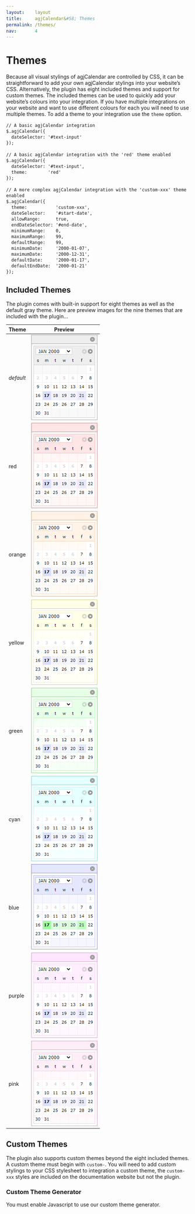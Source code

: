 ```yaml
---
layout:    layout
title:     agjCalendar&#58; Themes
permalink: /themes/
nav:       4
---
```


# Themes

Because all visual stylings of agjCalendar are controlled by CSS, it can be straightforward to add your own agjCalendar stylings into your website’s CSS. Alternatively, the plugin has eight included themes and support for custom themes. The included themes can be used to quickly add your website’s colours into your integration. If you have multiple integrations on your website and want to use different colours for each you will need to use multiple themes. To add a theme to your integration use the `theme` option.

    // A basic agjCalendar integration
    $.agjCalendar({
      dateSelector: '#text-input'
    });

    // A basic agjCalendar integration with the 'red' theme enabled
    $.agjCalendar({
      dateSelector: '#text-input',
      theme:        'red'
    });

    // A more complex agjCalendar integration with the 'custom-xxx' theme enabled
    $.agjCalendar({
      theme:           'custom-xxx',
      dateSelector:    '#start-date',
      allowRange:      true,
      endDateSelector: '#end-date',
      minimumRange:    0,
      maximumRange:    99,
      defaultRange:    99,
      minimumDate:     '2000-01-07',
      maximumDate:     '2000-12-31',
      defaultDate:     '2000-01-17',
      defaultEndDate:  '2000-01-21'
    });

## Included Themes

The plugin comes with built-in support for eight themes as well as the default gray theme. Here are preview images for the nine themes that are included with the plugin…

Theme|Preview
-----|-------
*default*|![Default Theme](/documentation/agjCalendar.agjjQuery.org/images/theme-default.png)
red|![Red Theme](/documentation/agjCalendar.agjjQuery.org/images/theme-red.png)
orange|![Orange Theme](/documentation/agjCalendar.agjjQuery.org/images/theme-orange.png)
yellow|![Yellow Theme](/documentation/agjCalendar.agjjQuery.org/images/theme-yellow.png)
green|![Green Theme](/documentation/agjCalendar.agjjQuery.org/images/theme-green.png)
cyan|![Cyan Theme](/documentation/agjCalendar.agjjQuery.org/images/theme-cyan.png)
blue|![Blue Theme](/documentation/agjCalendar.agjjQuery.org/images/theme-blue.png)
purple|![Purple Theme](/documentation/agjCalendar.agjjQuery.org/images/theme-purple.png)
pink|![Pink Theme](/documentation/agjCalendar.agjjQuery.org/images/theme-pink.png)

## Custom Themes

The plugin also supports custom themes beyond the eight included themes. A custom theme must begin with `custom-`. You will need to add custom stylings to your CSS stylesheet to integration a custom theme, the `custom-xxx` styles are included on the documentation website but not the plugin.

### Custom Theme Generator

<noscript><p>You must enable Javascript to use our custom theme generator.</p></noscript>

<div id="ctg" style="display:none">
  <p>You can use the custom theme generator below to style agjCalendar to match your branding. The custom theme generator supports long hex codes (with or without the <code>#</code>), short hex codes (with or without the <code>#</code>), RGB colours, RGBA colours, HSL colours, HSLA colours and all colour keywords as defined by the <a href="https://www.w3.org/wiki/CSS/Properties/color/keywords" title="World Wide Web Consortium (W3C)">World Wide Web Consortium (W3C)</a>. We recommend using hex codes.</p>
  <form method="post" action="/themes/#custom-theme-generator" onsubmit="return false;" class="interactive">
    <p>
      <label for="ctg-theme-name">Custom theme name</label>
      <br />
      <input type="text" id="ctg-theme-name" value="" placeholder="hotdog" />
      <br />
      <br />
      <label for="ctg-border">Border</label>
      <br />
      <input type="text" id="ctg-border" value="" placeholder="#000000" />
      <br />
      <br />
      <label for="ctg-title-bar">Title bar</label>
      <br />
      <input type="text" id="ctg-title-bar" value="" placeholder="#ff0000" />
      <br />
      <br />
      <label for="ctg-inner-colour">Inner colour</label>
      <br />
      <input type="text" id="ctg-inner-colour" value="" placeholder="#c6c6c6" />
      <br />
      <br />
      <label for="ctg-header-border">Header border</label>
      <br />
      <input type="text" id="ctg-header-border" value="" placeholder="#000000" />
      <br />
      <br />
      <label for="ctg-header-background">Header background</label>
      <br />
      <input type="text" id="ctg-header-background" value="" placeholder="#ff0000" />
      <br />
      <br />
      <label for="ctg-header-text">Header text</label>
      <br />
      <input type="text" id="ctg-header-text" value="" placeholder="#ffffff" />
      <br />
      <br />
      <label for="ctg-calendar-border">Calendar border</label>
      <br />
      <input type="text" id="ctg-calendar-border" value="" placeholder="#848484" />
      <br />
      <br />
      <label for="ctg-calendar-background">Calendar background</label>
      <br />
      <input type="text" id="ctg-calendar-background" value="" placeholder="#ffffff" />
      <br />
      <br />
      <label for="ctg-unselectable-background">Unselectable background</label>
      <br />
      <input type="text" id="ctg-unselectable-background" value="" placeholder="#c6c6c6" />
      <br />
      <br />
      <label for="ctg-unselectable-colour">Unselectable colour</label>
      <br />
      <input type="text" id="ctg-unselectable-colour" value="" placeholder="#848484" />
      <br />
      <br />
      <label for="ctg-date-background">Date background</label>
      <br />
      <input type="text" id="ctg-date-background" value="" placeholder="#ffff00" />
      <br />
      <br />
      <label for="ctg-date-background-active">Date background (active)</label>
      <br />
      <input type="text" id="ctg-date-background-active" value="" placeholder="#ff0000" />
      <br />
      <br />
      <label for="ctg-date-background-other-active">Date background (other active)</label>
      <br />
      <input type="text" id="ctg-date-background-other-active" value="" placeholder="#ff8000" />
      <br />
      <br />
      <label for="ctg-date-background-in-range">Date background (in range)</label>
      <br />
      <input type="text" id="ctg-date-background-in-range" value="" placeholder="#ffbf00" />
      <br />
      <br />
      <label for="ctg-date-colour">Date colour</label>
      <br />
      <input type="text" id="ctg-date-colour" value="" placeholder="#000000" />
      <br />
      <br />
      <label for="ctg-date-colour-active">Date colour (active)</label>
      <br />
      <input type="text" id="ctg-date-colour-active" value="" placeholder="#ffffff" />
      <br />
      <br />
      <label for="ctg-date-colour-other-active">Date colour (other active)</label>
      <br />
      <input type="text" id="ctg-date-colour-other-active" value="" placeholder="#ffffff" />
      <br />
      <br />
      <label for="ctg-date-colour-in-range">Date colour (in range)</label>
      <br />
      <input type="text" id="ctg-date-colour-in-range" value="" placeholder="#000000" />
      <br />
      <br />
      <input type="submit" value="Generate" class="submit" id="ctg-generate" />
    </p>
    <pre><code id="ctg-code"></code></pre>
  </form>
  <div id="agjCalendar" class="agjCalendar-single" style="bottom:-233px;display:block;left:10px;position:fixed">
    <div id="agjCalendar-header">
      <div id="agjCalendar-header-inner">
        <a onclick="return false;" href="#" id="agjCalendar-hide" title="Hide Calendar">Hide Calendar</a><span>Powered by</span> <a onclick="return false;" href="https://agjcalendar.agjjquery.org/" target="_blank" title="agjCalendar" id="agjCalendar-powered-by">agjCalendar</a>
      </div>
    </div>
    <div id="agjCalendar-body">
      <div id="agjCalendar-first" class="agjCalendar-six-weeks">
        <div class="agjCalendar-month">
          <div class="agjCalendar-month-inner-1">
            <div class="agjCalendar-month-inner-2">
              <select id="agjCalendar-dropdown">
                <option value="2000-01">Jan 2000</option>
              </select>
              <a onclick="return false;" href="#" class="agjCalendar-next-month" title="Next Month">
                <span class="agjCalendar-next-month-inner">Next Month</span>
              </a>
              <a onclick="return false;" href="#" class="agjCalendar-previous-month" title="Previous Month">
                <span class="agjCalendar-previous-month-inner">Previous Month</span>
              </a>
            </div>
          </div>
        </div>
        <div class="agjCalendar-days">
          <div class="agjCalendar-sunday" title="Sunday">S</div>
          <div class="agjCalendar-monday" title="Monday">M</div>
          <div class="agjCalendar-tuesday" title="Tuesday">T</div>
          <div class="agjCalendar-wednesday" title="Wednesday">W</div>
          <div class="agjCalendar-thursday" title="Thursday">T</div>
          <div class="agjCalendar-friday" title="Friday">F</div>
          <div class="agjCalendar-saturday" title="Saturday">S</div>
        </div>
        <div class="agjCalendar-week agjCalendar-week-one">
          <div class="agjCalendar-blank agjCalendar-sunday"></div>
          <div class="agjCalendar-blank agjCalendar-monday"></div>
          <div class="agjCalendar-blank agjCalendar-tuesday"></div>
          <div class="agjCalendar-blank agjCalendar-wednesday"></div>
          <div class="agjCalendar-blank agjCalendar-thursday"></div>
          <div class="agjCalendar-blank agjCalendar-friday"></div>
          <div class="agjCalendar-saturday">1</div>
        </div>
        <div class="agjCalendar-week agjCalendar-week-two">
          <div class="agjCalendar-sunday agjCalendar-selectable">2</div>
          <div class="agjCalendar-monday agjCalendar-selectable">3</div>
          <div class="agjCalendar-tuesday agjCalendar-selectable">4</div>
          <div class="agjCalendar-wednesday agjCalendar-selectable">5</div>
          <div class="agjCalendar-thursday agjCalendar-selectable">6</div>
          <div class="agjCalendar-friday agjCalendar-selectable">
            <a onclick="return false;" href="#" title="January 7, 2000" id="agjCalendar-2000-01-07">7</a>
          </div>
          <div class="agjCalendar-saturday agjCalendar-selectable">
            <a onclick="return false;" href="#" title="January 8, 2000" id="agjCalendar-2000-01-08">8</a>
          </div>
        </div>
        <div class="agjCalendar-week agjCalendar-week-three">
          <div class="agjCalendar-sunday agjCalendar-selectable">
            <a onclick="return false;" href="#" title="January 9, 2000" id="agjCalendar-2000-01-09">9</a>
          </div>
          <div class="agjCalendar-monday agjCalendar-selectable">
             <a onclick="return false;" href="#" title="January 10, 2000" id="agjCalendar-2000-01-10">10</a>
          </div>
          <div class="agjCalendar-tuesday agjCalendar-selectable">
             <a onclick="return false;" href="#" title="January 11, 2000" id="agjCalendar-2000-01-11">11</a>
          </div>
          <div class="agjCalendar-wednesday agjCalendar-selectable">
             <a onclick="return false;" href="#" title="January 12, 2000" id="agjCalendar-2000-01-12">12</a>
          </div>
          <div class="agjCalendar-thursday agjCalendar-selectable">
            <a onclick="return false;" href="#" title="January 13, 2000" id="agjCalendar-2000-01-13">13</a>
          </div>
          <div class="agjCalendar-friday agjCalendar-selectable">
            <a onclick="return false;" href="#" title="January 14, 2000" id="agjCalendar-2000-01-14">14</a>
          </div>
          <div class="agjCalendar-saturday agjCalendar-selectable">
             <a onclick="return false;" href="#" title="January 15, 2000" id="agjCalendar-2000-01-15">15</a>
          </div>
        </div>
        <div class="agjCalendar-week agjCalendar-week-four">
          <div class="agjCalendar-sunday agjCalendar-selectable">
            <a onclick="return false;" href="#" title="January 16, 2000" id="agjCalendar-2000-01-16">16</a>
          </div>
          <div class="agjCalendar-monday agjCalendar-selectable agjCalendar-active">
            <a onclick="return false;" href="#" title="January 17, 2000" id="agjCalendar-2000-01-17">17</a>
          </div>
          <div class="agjCalendar-tuesday agjCalendar-selectable agjCalendar-in-range">
            <a onclick="return false;" href="#" title="January 18, 2000" id="agjCalendar-2000-01-18">18</a>
          </div>
          <div class="agjCalendar-wednesday agjCalendar-selectable agjCalendar-in-range">
            <a onclick="return false;" href="#" title="January 19, 2000" id="agjCalendar-2000-01-19">19</a>
          </div>
          <div class="agjCalendar-thursday agjCalendar-selectable agjCalendar-in-range">
            <a onclick="return false;" href="#" title="January 20, 2000" id="agjCalendar-2000-01-20">20</a>
          </div>
          <div class="agjCalendar-friday agjCalendar-selectable agjCalendar-other-active">
            <a onclick="return false;" href="#" title="January 21, 2000" id="agjCalendar-2000-01-21">21</a>
          </div>
          <div class="agjCalendar-saturday agjCalendar-selectable">
            <a onclick="return false;" href="#" title="January 22, 2000" id="agjCalendar-2000-01-22">22</a>
          </div>
       </div>
      <div class="agjCalendar-week agjCalendar-week-five">
        <div class="agjCalendar-sunday agjCalendar-selectable">
          <a onclick="return false;" href="#" title="January 23, 2000" id="agjCalendar-2000-01-23">23</a>
        </div>
        <div class="agjCalendar-monday agjCalendar-selectable">
          <a onclick="return false;" href="#" title="January 24, 2000" id="agjCalendar-2000-01-24">24</a>
        </div>
        <div class="agjCalendar-tuesday agjCalendar-selectable">
          <a onclick="return false;" href="#" title="January 25, 2000" id="agjCalendar-2000-01-25">25</a>
        </div>
        <div class="agjCalendar-wednesday agjCalendar-selectable">
          <a onclick="return false;" href="#" title="January 26, 2000" id="agjCalendar-2000-01-26">26</a>
        </div>
        <div class="agjCalendar-thursday agjCalendar-selectable">
          <a onclick="return false;" href="#" title="January 27, 2000" id="agjCalendar-2000-01-27">27</a>
        </div>
        <div class="agjCalendar-friday agjCalendar-selectable">
          <a onclick="return false;" href="#" title="January 28, 2000" id="agjCalendar-2000-01-28">28</a>
        </div>
        <div class="agjCalendar-saturday agjCalendar-selectable">
          <a onclick="return false;" href="#" title="January 29, 2000" id="agjCalendar-2000-01-29">29</a>
        </div>
      </div>
      <div class="agjCalendar-week agjCalendar-week-six">
        <div class="agjCalendar-sunday agjCalendar-selectable">
          <a onclick="return false;" href="#" title="January 30, 2000" id="agjCalendar-2000-01-30">30</a>
        </div>
        <div class="agjCalendar-monday agjCalendar-selectable">
          <a onclick="return false;" href="#" title="January 31, 2000" id="agjCalendar-2000-01-31">31</a>
        </div>
        <div class="agjCalendar-blank agjCalendar-tuesday"></div>
        <div class="agjCalendar-blank agjCalendar-wednesday"></div>
        <div class="agjCalendar-blank agjCalendar-thursday"></div>
        <div class="agjCalendar-blank agjCalendar-friday"></div>
        <div class="agjCalendar-blank agjCalendar-saturday"></div>
      </div>
    </div>
  </div>
</div>

<script type="text/javascript">
  (function() {
    var ctgElement = document.getElementById('ctg');
    var ctgThemeNameElement = document.getElementById('ctg-theme-name');
    var ctgBorderElement = document.getElementById('ctg-border');
    var ctgTitleBarElement = document.getElementById('ctg-title-bar');
    var ctgInnerColourElement = document.getElementById('ctg-inner-colour');
    var ctgHeaderBorderElement = document.getElementById('ctg-header-border');
    var ctgHeaderBackgroundElement = document.getElementById('ctg-header-background');
    var ctgHeaderTextElement = document.getElementById('ctg-header-text');
    var ctgCalendarBorderElement = document.getElementById('ctg-calendar-border');
    var ctgCalendarBackgroundElement = document.getElementById('ctg-calendar-background');
    var ctgUnselectableBackgroundElement = document.getElementById('ctg-unselectable-background');
    var ctgUnselectableColourElement = document.getElementById('ctg-unselectable-colour');
    var ctgDateBackgroundElement = document.getElementById('ctg-date-background');
    var ctgDateBackgroundActiveElement = document.getElementById('ctg-date-background-active');
    var ctgDateBackgroundOtherActiveElement = document.getElementById('ctg-date-background-other-active');
    var ctgDateBackgroundInRangeElement = document.getElementById('ctg-date-background-in-range');
    var ctgDateColourElement = document.getElementById('ctg-date-colour');
    var ctgDateColourActiveElement = document.getElementById('ctg-date-colour-active');
    var ctgDateColourOtherActiveElement = document.getElementById('ctg-date-colour-other-active');
    var ctgDateColourInRangeElement = document.getElementById('ctg-date-colour-in-range');
    var ctgCodeElement = document.getElementById('ctg-code');
    if (
      ctgElement !== null &&
      ctgThemeNameElement !== null &&
      ctgBorderElement !== null &&
      ctgTitleBarElement !== null &&
      ctgInnerColourElement !== null &&
      ctgHeaderBorderElement !== null &&
      ctgHeaderBackgroundElement !== null &&
      ctgHeaderTextElement !== null &&
      ctgCalendarBorderElement !== null &&
      ctgCalendarBackgroundElement !== null &&
      ctgUnselectableBackgroundElement !== null &&
      ctgUnselectableColourElement !== null &&
      ctgDateBackgroundElement !== null &&
      ctgDateBackgroundActiveElement !== null &&
      ctgDateBackgroundOtherActiveElement !== null &&
      ctgDateBackgroundInRangeElement !== null &&
      ctgDateColourElement !== null &&
      ctgDateColourActiveElement !== null &&
      ctgDateColourOtherActiveElement !== null &&
      ctgDateColourInRangeElement !== null &&
      ctgCodeElement !== null
    ) {
      var fillCtg = function() {
        var determineThemeName = function(element) {
          var themeNameRegex = new RegExp(/^([a-zA-Z0-9-]+)$/);
          if (themeNameRegex.test(element.value)) {
            // all custom themes must begin with 'custom-'
            return element.value.indexOf('custom-') === 0 ? element.value : 'custom-' + element.value;
          }

          // all custom themes must begin with 'custom-'
          return element.placeholder.indexOf('custom-') === 0 ? element.placeholder : 'custom-' + element.placeholder;
        };

        var determineColour = function(element) {
          var hexRegex = new RegExp(/^#?(?:[0-9a-fA-F]{3}){1,2}$/);
          if (hexRegex.test(element.value)) {
            // the # is optional in our form fields but mandatory for CSS
            return element.value.indexOf('#') === 0 ? element.value : '#' + element.value; 
          }

          var nonHexRegex = new RegExp(/^((rgba?|hsla?)\((\d{1,3}%?,\s*){2}\d{1,3}%?(,\s*(0|1|0?\.\d+))?\)|(aliceblue|antiquewhite|aqua|aquamarine|azure|beige|bisque|black|blanchedalmond|blue|blueviolet|brown|burlywood|cadetblue|chartreuse|chocolate|coral|cornflowerblue|cornsilk|crimson|cyan|darkblue|darkcyan|darkgoldenrod|darkgray|darkgreen|darkgrey|darkkhaki|darkmagenta|darkolivegreen|darkorange|darkorchid|darkred|darksalmon|darkseagreen|darkslateblue|darkslategray|darkslategrey|darkturquoise|darkviolet|deeppink|deepskyblue|dimgray|dimgrey|dodgerblue|firebrick|floralwhite|forestgreen|fuchsia|gainsboro|ghostwhite|gold|goldenrod|gray|green|greenyellow|grey|honeydew|hotpink|indianred|indigo|ivory|khaki|lavender|lavenderblush|lawngreen|lemonchiffon|lightblue|lightcoral|lightcyan|lightgoldenrodyellow|lightgray|lightgreen|lightgrey|lightpink|lightsalmon|lightseagreen|lightskyblue|lightslategray|lightslategrey|lightsteelblue|lightyellow|lime|limegreen|linen|magenta|maroon|mediumaquamarine|mediumblue|mediumorchid|mediumpurple|mediumseagreen|mediumslateblue|mediumspringgreen|mediumturquoise|mediumvioletred|midnightblue|mintcream|mistyrose|moccasin|navajowhite|navy|oldlace|olive|olivedrab|orange|orangered|orchid|palegoldenrod|palegreen|paleturquoise|palevioletred|papayawhip|peachpuff|peru|pink|plum|powderblue|purple|red|rosybrown|royalblue|saddlebrown|salmon|sandybrown|seagreen|seashell|sienna|silver|skyblue|slateblue|slategray|slategrey|snow|springgreen|steelblue|tan|teal|thistle|tomato|turquoise|violet|wheat|white|whitesmoke|yellow|yellowgreen))$/);
          if (nonHexRegex.test(element.value)) {
            return element.value;
          }

          return element.placeholder;
        };

        // determine theme name and colours
        var themeName = determineThemeName(ctgThemeNameElement);
        var border = determineColour(ctgBorderElement);
        var titleBar = determineColour(ctgTitleBarElement);
        var innerColour = determineColour(ctgInnerColourElement);
        var headerBorder = determineColour(ctgHeaderBorderElement);
        var headerBackground = determineColour(ctgHeaderBackgroundElement);
        var headerText = determineColour(ctgHeaderTextElement);
        var calendarBorder = determineColour(ctgCalendarBorderElement);
        var calendarBackground = determineColour(ctgCalendarBackgroundElement);
        var unselectableBackground = determineColour(ctgUnselectableBackgroundElement);
        var unselectableColour = determineColour(ctgUnselectableColourElement);
        var dateBackground = determineColour(ctgDateBackgroundElement);
        var dateBackgroundActive = determineColour(ctgDateBackgroundActiveElement);
        var dateBackgroundOtherActive = determineColour(ctgDateBackgroundOtherActiveElement);
        var dateBackgroundInRange = determineColour(ctgDateBackgroundInRangeElement);
        var dateColour = determineColour(ctgDateColourElement);
        var dateColourActive = determineColour(ctgDateColourActiveElement);
        var dateColourOtherActive = determineColour(ctgDateColourOtherActiveElement);
        var dateColourInRange = determineColour(ctgDateColourInRangeElement);

        // update CSS code
        var strRepeat = function(inputString, numberOfTimes) { // based on https://www.php.net/manual/function.str-repeat.php
          var result = '';
          for (var i = 0; i < numberOfTimes; i++) {
            result += inputString;
          }
          return result;
        };

        var ctgMarkup = '';
        ctgMarkup += '/* start of agjCalendar `' + themeName + '` theme */';
        ctgMarkup += '\r\n';
        ctgMarkup += '\r\n';
        ctgMarkup += '#agjCalendar.agjCalendar-theme-' + themeName + '  ' + strRepeat(' ', 109 + themeName.length) + '{ border-color:' + border + ' }';
        ctgMarkup += '\r\n';
        ctgMarkup += 'div.agjCalendar-theme-' + themeName + ' #agjCalendar-header  ' + strRepeat(' ', 98 + themeName.length) + '{ background-color:' + titleBar + ';border-color:' + border + ' }';
        ctgMarkup += '\r\n';
        ctgMarkup += 'div.agjCalendar-theme-' + themeName + ' #agjCalendar-dropdown  ' + strRepeat(' ', 96 + themeName.length) + '{ border-color:' + headerBorder + ' }';
        ctgMarkup += '\r\n';
        ctgMarkup += 'div.agjCalendar-theme-' + themeName + ' #agjCalendar-body  ' + strRepeat(' ', 100 + themeName.length) + '{ background-color:' + innerColour + ';border-color:' + innerColour + ' }';
        ctgMarkup += '\r\n';
        ctgMarkup += 'div.agjCalendar-theme-' + themeName + ' #agjCalendar-body div.agjCalendar-days,div.agjCalendar-theme-' + themeName + ' #agjCalendar-body div.agjCalendar-month ' + strRepeat(' ', 17) + '{ background-color:' + headerBackground + ';border-color:' + headerBorder + ';color:' + headerText + ' }';
        ctgMarkup += '\r\n';
        ctgMarkup += 'div.agjCalendar-theme-' + themeName + ' #agjCalendar-body div.agjCalendar-week  ' + strRepeat(' ', 79 + themeName.length) + '{ background-color:' + calendarBackground + ';border-color:' + calendarBorder + ';border-bottom-color:' + calendarBorder + ' }';
        ctgMarkup += '\r\n';
        ctgMarkup += 'div.agjCalendar-theme-' + themeName + ' #agjCalendar-body div.agjCalendar-week-six  ' + strRepeat(' ', 75 + themeName.length) + '{ border-bottom-color:' + calendarBorder + ' }';
        ctgMarkup += '\r\n';
        ctgMarkup += 'div.agjCalendar-theme-' + themeName + ' #agjCalendar-body div.agjCalendar-week div  ' + strRepeat(' ', 75 + themeName.length) + '{ background-color:' + unselectableBackground + ';border-color:' + calendarBorder + ';color:' + unselectableColour + ' }';
        ctgMarkup += '\r\n';
        ctgMarkup += 'div.agjCalendar-theme-' + themeName + ' #agjCalendar-body div.agjCalendar-week div.agjCalendar-blank  ' + strRepeat(' ', 57 + themeName.length) + '{ background-color:' + calendarBackground + ' }';
        ctgMarkup += '\r\n';
        ctgMarkup += 'div.agjCalendar-theme-' + themeName + ' #agjCalendar-body div.agjCalendar-week a  ' + strRepeat(' ', 77 + themeName.length) + '{ background-color:' + dateBackground + ';color:' + dateColour + ' }';
        ctgMarkup += '\r\n';
        ctgMarkup += 'div.agjCalendar-theme-' + themeName + ' #agjCalendar-body div.agjCalendar-in-range,div.agjCalendar-theme-' + themeName + ' #agjCalendar-body div.agjCalendar-in-range a ' + strRepeat(' ', 8) + '{ background-color:' + dateBackgroundInRange + ';color:' + dateColourInRange + ' }';
        ctgMarkup += '\r\n';
        ctgMarkup += 'div.agjCalendar-theme-' + themeName + ' #agjCalendar-body div.agjCalendar-other-active,div.agjCalendar-theme-' + themeName + ' #agjCalendar-body div.agjCalendar-other-active a { background-color:' + dateBackgroundOtherActive + ';color:' + dateColourOtherActive + ' }';
        ctgMarkup += '\r\n';
        ctgMarkup += 'div.agjCalendar-theme-' + themeName + ' #agjCalendar-body div.agjCalendar-active,div.agjCalendar-theme-' + themeName + ' #agjCalendar-body div.agjCalendar-active a ' + strRepeat(' ', 12) + '{ background-color:' + dateBackgroundActive + ';color:' + dateColourActive + ' }';
        ctgMarkup += '\r\n';
        ctgMarkup += 'div.agjCalendar-full.agjCalendar-theme-' + themeName + ' #agjCalendar-body div.agjCalendar-month a span ' + strRepeat(' ', 55 + themeName.length) + '{ border-color:transparent ' + border + ' }';
        ctgMarkup += '\r\n';
        ctgMarkup += '\r\n';
        ctgMarkup += '/* end of agjCalendar `' + themeName + '` theme */';
        ctgMarkup += '\r\n';
        ctgMarkup += ' ';

        ctgCodeElement.innerHTML = ctgMarkup;

        // refresh highlight.js syntax highlighting
        ctgCodeElement.removeAttribute('data-highlighted');
        ctgCodeElement.removeAttribute('class');
        hljs.highlightAll();

        // update live preview
        jQuery('#agjCalendar').css('borderColor', border);

        jQuery('#agjCalendar-header').css({
          'borderBottomColor': border,
          'backgroundColor': titleBar
        });

        jQuery('#agjCalendar-body').css({
          'backgroundColor': innerColour,
          'borderColor': innerColour
        });

        jQuery('#agjCalendar-dropdown').css('borderColor', headerBorder);

        jQuery('div.agjCalendar-days').css({
          'backgroundColor': headerBackground,
          'borderColor': headerBorder,
          'color': headerText
        });

        jQuery('div.agjCalendar-month').css({
          'backgroundColor': headerBackground,
          'borderColor': headerBorder
        });

        jQuery('div.agjCalendar-week').css({
          'backgroundColor': calendarBackground,
          'borderColor': calendarBorder
        });

        jQuery('div.agjCalendar-week div').css({
          'borderLeftColor': calendarBorder,
          'backgroundColor': unselectableBackground,
          'color': unselectableColour
        });

        jQuery('div.agjCalendar-week div.agjCalendar-blank').css('backgroundColor', calendarBackground);

        jQuery('div.agjCalendar-week a').css({
          'backgroundColor': dateBackground,
          'color': dateColour
        });

        jQuery('div.agjCalendar-active a').css({
          'backgroundColor': dateBackgroundActive,
          'color': dateColourActive
        });

        jQuery('div.agjCalendar-other-active a').css({
          'backgroundColor': dateBackgroundOtherActive,
          'color': dateColourOtherActive
        });

        jQuery('div.agjCalendar-in-range a').css({
          'backgroundColor': dateBackgroundInRange,
          'color': dateColourInRange
        });
      };
      fillCtg();

      ctgThemeNameElement.addEventListener('blur', fillCtg);
      ctgBorderElement.addEventListener('blur', fillCtg);
      ctgTitleBarElement.addEventListener('blur', fillCtg);
      ctgInnerColourElement.addEventListener('blur', fillCtg);
      ctgHeaderBorderElement.addEventListener('blur', fillCtg);
      ctgHeaderBackgroundElement.addEventListener('blur', fillCtg);
      ctgHeaderTextElement.addEventListener('blur', fillCtg);
      ctgCalendarBorderElement.addEventListener('blur', fillCtg);
      ctgCalendarBackgroundElement.addEventListener('blur', fillCtg);
      ctgUnselectableBackgroundElement.addEventListener('blur', fillCtg);
      ctgUnselectableColourElement.addEventListener('blur', fillCtg);
      ctgDateBackgroundElement.addEventListener('blur', fillCtg);
      ctgDateBackgroundActiveElement.addEventListener('blur', fillCtg);
      ctgDateBackgroundOtherActiveElement.addEventListener('blur', fillCtg);
      ctgDateBackgroundInRangeElement.addEventListener('blur', fillCtg);
      ctgDateColourElement.addEventListener('blur', fillCtg);
      ctgDateColourActiveElement.addEventListener('blur', fillCtg);
      ctgDateColourOtherActiveElement.addEventListener('blur', fillCtg);
      ctgDateColourInRangeElement.addEventListener('blur', fillCtg);

      var ctgGenerateElement = document.getElementById('ctg-generate');
      if (ctgGenerateElement !== null) {
        ctgGenerateElement.addEventListener('click', fillCtg);
      }

      jQuery(window).on('scroll', function() {
        var ctgTop = jQuery('#custom-theme-generator').offset().top;
        var animationSpeed = 250;
        if (ctgTop <= jQuery(window).scrollTop() + jQuery(window).height()) {
          // slide up
          jQuery('#agjCalendar').stop().animate({
            'bottom': '10px'
          }, animationSpeed);
        } else {
          // slide down
          jQuery('#agjCalendar').stop().animate({
            'bottom': '-233px'
          }, animationSpeed);
        }
      });

      ctgElement.style.display = 'block';
    }
  })();
</script>

<style>@media (max-width: 1200px) { #agjCalendar{ display:none!important } }</style>
